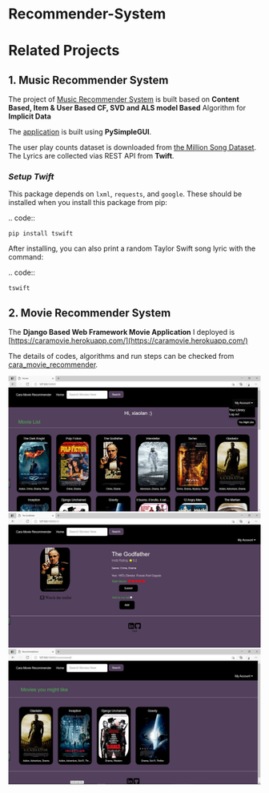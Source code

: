 # Recommender-System

# Related Projects
## 1. Music Recommender System
The project of [Music Recommender System](https://github.com/xiaolancara/Recommender-System/blob/main/MusicRecSys_FinalProject/RecSys_FinalProject%20(1).ipynb) is built based on **Content Based, Item & User Based CF, SVD and ALS model Based** Algorithm for **Implicit Data**

The [application](https://github.com/xiaolancara/Recommender-System/blob/main/MusicRecSys_FinalProject/Gui_interaction.py) is built using **PySimpleGUI**. 

The user play counts dataset is downloaded from [the Million Song Dataset](http://millionsongdataset.com/challenge/).
The Lyrics are collected vias REST API from **Twift**.

### *Setup Twift*

This package depends on ``lxml``, ``requests``, and ``google``. These should be
installed when you install this package from pip:

.. code::

    pip install tswift

After installing, you can also print a random Taylor Swift song lyric with the
command:

.. code::

    tswift
 


## 2. Movie Recommender System
The **Django Based Web Framework Movie Application** I deployed is [https://caramovie.herokuapp.com/](https://caramovie.herokuapp.com/)

The details of codes, algorithms and run steps can be checked from [cara_movie_recommender](https://github.com/xiaolancara/cara_movie_recommender).

![home](https://github.com/xiaolancara/cara_movie_recommender/blob/main/website%20page/Home%20page.JPG)
![detail](https://github.com/xiaolancara/cara_movie_recommender/blob/main/website%20page/Detail%20page.JPG)
![recommend](https://github.com/xiaolancara/cara_movie_recommender/blob/main/website%20page/Recommend%20page.JPG)
